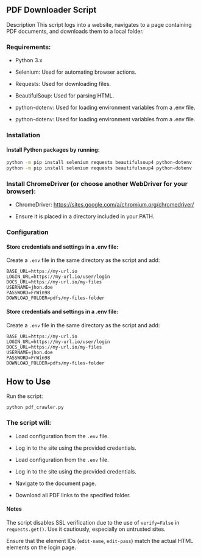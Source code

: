 
## PDF Downloader Script
Description
This script logs into a website, navigates to a page containing PDF documents, and downloads them to a local folder.

### Requirements:
- Python 3.x


- Selenium: Used for automating browser actions.

- Requests: Used for downloading files.


- BeautifulSoup: Used for parsing HTML.

- python-dotenv: Used for loading environment variables from a .env file.


- python-dotenv: Used for loading environment variables from a .env file.

### Installation

#### Install Python packages by running:

```bash
python -m pip install selenium requests beautifulsoup4 python-dotenv
python -m pip install selenium requests beautifulsoup4 python-dotenv
```

### Install ChromeDriver (or choose another WebDriver for your browser):

- ChromeDriver: https://sites.google.com/a/chromium.org/chromedriver/


- Ensure it is placed in a directory included in your PATH.


### Configuration

#### Store credentials and settings in a .env file:

Create a `.env` file in the same directory as the script and add:

```
BASE_URL=https://my-url.io
LOGIN_URL=https://my-url.io/user/login
DOCS_URL=https://my-url.io/my-files
USERNAME=jhon.doe
PASSWORD=FrWin98
DOWNLOAD_FOLDER=pdfs/my-files-folder
```

#### Store credentials and settings in a .env file:

Create a `.env` file in the same directory as the script and add:

```
BASE_URL=https://my-url.io
LOGIN_URL=https://my-url.io/user/login
DOCS_URL=https://my-url.io/my-files
USERNAME=jhon.doe
PASSWORD=FrWin98
DOWNLOAD_FOLDER=pdfs/my-files-folder
```

## How to Use
Run the script:
```
python pdf_crawler.py
```

### The script will:
- Load configuration from the `.env` file.

- Log in to the site using the provided credentials.

- Load configuration from the `.env` file.

- Log in to the site using the provided credentials.

- Navigate to the document page.


- Download all PDF links to the specified folder.

#### Notes
The script disables SSL verification due to the use of `verify=False` in `requests.get()`. Use it cautiously, especially on untrusted sites.

Ensure that the element IDs (`edit-name`, `edit-pass`) match the actual HTML elements on the login page.